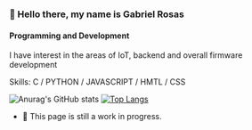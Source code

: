 ### 👋 Hello there, my name is Gabriel Rosas
#### Programming and Development
I have interest in the areas of IoT, backend and overall firmware development

Skills: C / PYTHON / JAVASCRIPT / HMTL / CSS

![Anurag's GitHub stats](https://github-readme-stats.vercel.app/api?username=RosasGabriel&show_icons=true&theme=tokyonight) [![Top Langs](https://github-readme-stats.vercel.app/api/top-langs/?username=RosasGabriel&theme=tokyonight&height=250&width=300&layout=compact)](https://github.com/anuraghazra/github-readme-stats)

- 🌱 This page is still a work in progress.
